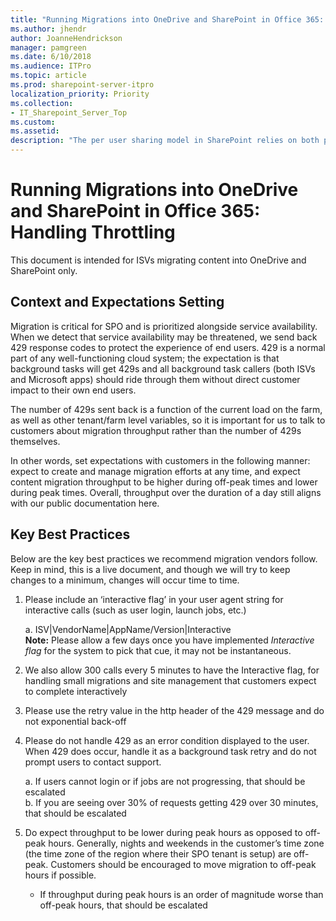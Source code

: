 ```yaml
---
title: "Running Migrations into OneDrive and SharePoint in Office 365: Handling Throttling "
ms.author: jhendr
author: JoanneHendrickson
manager: pamgreen
ms.date: 6/10/2018
ms.audience: ITPro
ms.topic: article
ms.prod: sharepoint-server-itpro
localization_priority: Priority
ms.collection: 
- IT_Sharepoint_Server_Top
ms.custom: 
ms.assetid: 
description: "The per user sharing model in SharePoint relies on both permissions and Shared With data references for an object to be considered shared with an individual."
--- 
```

# Running Migrations into OneDrive and SharePoint in Office 365: Handling Throttling 

This document is intended for ISVs migrating content into OneDrive and SharePoint only. 

## Context and Expectations Setting 
Migration is critical for SPO and is prioritized alongside service availability. When we detect that service availability may be threatened, we send back 429 response codes to protect the experience of end users.  429 is a normal part of any well-functioning cloud system; the expectation is that background tasks will get 429s and all background task callers (both ISVs and Microsoft apps) should ride through them without direct customer impact to their own end users. 

The number of 429s sent back is a function of the current load on the farm, as well as other tenant/farm level variables, so it is important for us to talk to customers about migration throughput rather than the number of 429s themselves.

In other words, set expectations with customers in the following manner: expect to create and manage migration efforts at any time, and expect content migration throughput to be higher during off-peak times and lower during peak times.  Overall, throughput over the duration of a day still aligns with our public documentation here. 

## Key Best Practices
 
Below are the key best practices we recommend migration vendors follow.  Keep in mind, this is a live document, and though we will try to keep changes to a minimum, changes will occur time to time.  
1.	Please include an ‘interactive flag’ in your user agent string for interactive calls (such as user login, launch jobs, etc.)
 
    a.  ISV|VendorName|AppName/Version|Interactive<br> 
**Note:** Please allow a few days once you have implemented *Interactive flag* for the system to pick that cue, it may not be instantaneous. 
 
2.	We also allow 300 calls every 5 minutes to have the Interactive flag, for handling small migrations and site management that customers expect to complete interactively 
 
3.	Please use the retry value in the http header of the 429 message and do not exponential back-off 
 
4.	Please do not handle 429 as an error condition displayed to the user.  When 429 does occur, handle it as a background task retry and do not prompt users to contact support. 

    a. If users cannot login or if jobs are not progressing, that should be escalated<br>
    b. If you are seeing over 30% of requests getting 429 over 30 minutes, that should be escalated 
 
5.	Do expect throughput to be lower during peak hours as opposed to off-peak hours. Generally, nights and weekends in the customer’s time zone (the time zone of the region where their SPO tenant is setup) are off-peak.  Customers should be encouraged to move migration to off-peak hours if possible. 

    - If throughput during peak hours is an order of magnitude worse than off-peak hours, that should be escalated 

